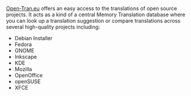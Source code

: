 [Open-Tran.eu](http://open-tran.eu) offers an easy access to the translations of open source projects. It acts as a kind of a central Memory Translation database where you can look up a translation suggestion or compare translations across several high-quality projects including:
  * Debian Installer
  * Fedora
  * GNOME
  * Inkscape
  * KDE
  * Mozilla
  * OpenOffice
  * openSUSE
  * XFCE